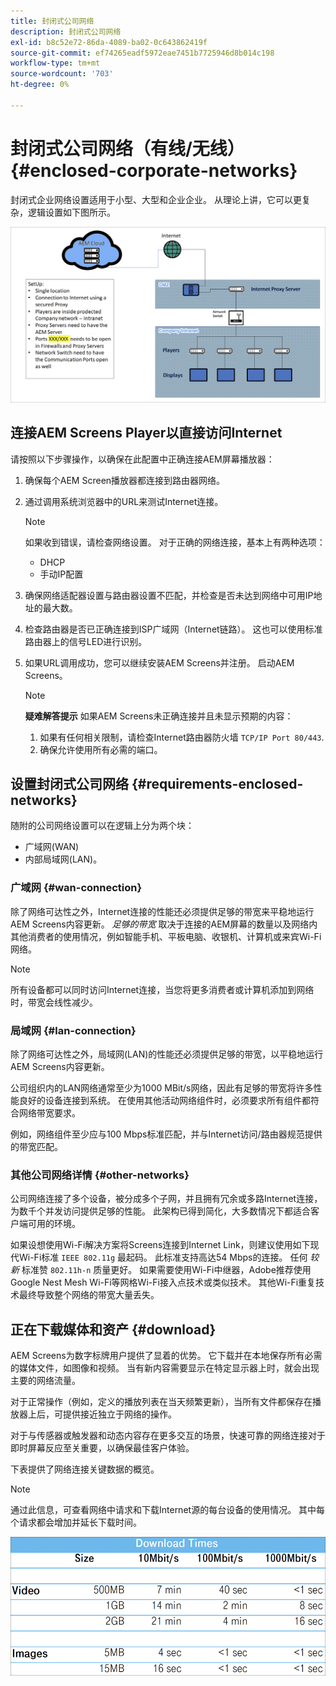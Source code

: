 ```yaml
---
title: 封闭式公司网络
description: 封闭式公司网络
exl-id: b8c52e72-86da-4089-ba02-0c643862419f
source-git-commit: ef74265eadf5972eae7451b7725946d8b014c198
workflow-type: tm+mt
source-wordcount: '703'
ht-degree: 0%

---
```


# 封闭式公司网络（有线/无线） {#enclosed-corporate-networks}

封闭式企业网络设置适用于小型、大型和企业企业。 从理论上讲，它可以更复杂，逻辑设置如下图所示。

![](/help/using/assets/enclosed-network-1.png)


## 连接AEM Screens Player以直接访问Internet

请按照以下步骤操作，以确保在此配置中正确连接AEM屏幕播放器：

1. 确保每个AEM Screen播放器都连接到路由器网络。
1. 通过调用系统浏览器中的URL来测试Internet连接。

   >[!NOTE]
   >如果收到错误，请检查网络设置。 对于正确的网络连接，基本上有两种选项：
   >* DHCP
   >* 手动IP配置

1. 确保网络适配器设置与路由器设置不匹配，并检查是否未达到网络中可用IP地址的最大数。

1. 检查路由器是否已正确连接到ISP广域网（Internet链路）。 这也可以使用标准路由器上的信号LED进行识别。
1. 如果URL调用成功，您可以继续安装AEM Screens并注册。 启动AEM Screens。

   >[!NOTE]
   >**疑难解答提示**
   >如果AEM Screens未正确连接并且未显示预期的内容：
   >
   >1. 如果有任何相关限制，请检查Internet路由器防火墙 `TCP/IP Port 80/443`.
   >1. 确保允许使用所有必需的端口。

## 设置封闭式公司网络 {#requirements-enclosed-networks}

随附的公司网络设置可以在逻辑上分为两个块：

* 广域网(WAN)
* 内部局域网(LAN)。

### 广域网 {#wan-connection}

除了网络可达性之外，Internet连接的性能还必须提供足够的带宽来平稳地运行AEM Screens内容更新。
*足够的带宽* 取决于连接的AEM屏幕的数量以及网络内其他消费者的使用情况，例如智能手机、平板电脑、收银机、计算机或来宾Wi-Fi网络。

>[!NOTE]
>
>所有设备都可以同时访问Internet连接，当您将更多消费者或计算机添加到网络时，带宽会线性减少。

### 局域网 {#lan-connection}

除了网络可达性之外，局域网(LAN)的性能还必须提供足够的带宽，以平稳地运行AEM Screens内容更新。

公司组织内的LAN网络通常至少为1000 MBit/s网络，因此有足够的带宽将许多性能良好的设备连接到系统。 在使用其他活动网络组件时，必须要求所有组件都符合网络带宽要求。

例如，网络组件至少应与100 Mbps标准匹配，并与Internet访问/路由器规范提供的带宽匹配。

### 其他公司网络详情 {#other-networks}

公司网络连接了多个设备，被分成多个子网，并且拥有冗余或多路Internet连接，为数千个并发访问提供足够的性能。
此架构已得到简化，大多数情况下都适合客户端可用的环境。

如果设想使用Wi-Fi解决方案将Screens连接到Internet Link，则建议使用如下现代Wi-Fi标准 `IEEE 802.11g` 最起码。 此标准支持高达54 Mbps的连接。 任何 *较新* 标准赞 `802.11h-n` 质量更好。 如果需要使用Wi-Fi中继器，Adobe推荐使用Google Nest Mesh Wi-Fi等网格Wi-Fi接入点技术或类似技术。
其他Wi-Fi重复技术最终导致整个网络的带宽大量丢失。

## 正在下载媒体和资产 {#download}

AEM Screens为数字标牌用户提供了显着的优势。 它下载并在本地保存所有必需的媒体文件，如图像和视频。 当有新内容需要显示在特定显示器上时，就会出现主要的网络流量。

对于正常操作（例如，定义的播放列表在当天频繁更新），当所有文件都保存在播放器上后，可提供接近独立于网络的操作。

对于与传感器或触发器和动态内容存在更多交互的场景，快速可靠的网络连接对于即时屏幕反应至关重要，以确保最佳客户体验。

下表提供了网络连接关键数据的概览。

>[!NOTE]
>通过此信息，可查看网络中请求和下载Internet源的每台设备的使用情况。 其中每个请求都会增加并延长下载时间。

![](/help/using/assets/enclosed-network-download.png)
